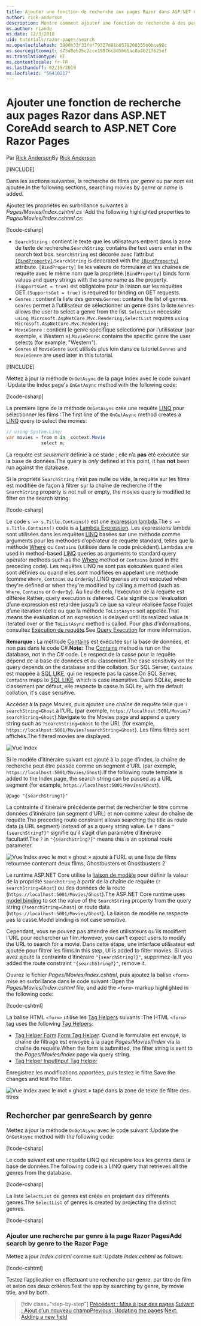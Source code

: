 ```yaml
---
title: Ajouter une fonction de recherche aux pages Razor dans ASP.NET Core
author: rick-anderson
description: Montre comment ajouter une fonction de recherche à des pages Razor dans ASP.NET Core MVC
ms.author: riande
ms.date: 12/3/2018
uid: tutorials/razor-pages/search
ms.openlocfilehash: 3900b33f31fef79327d01b0579208355b0bce90c
ms.sourcegitcommit: d75d8eb26c2cce19876c8d5b65ac8a4b21f625ef
ms.translationtype: HT
ms.contentlocale: fr-FR
ms.lasthandoff: 02/19/2019
ms.locfileid: "56410217"
---
```

# <a name="add-search-to-aspnet-core-razor-pages"></a><span data-ttu-id="af95c-103">Ajouter une fonction de recherche aux pages Razor dans ASP.NET Core</span><span class="sxs-lookup"><span data-stu-id="af95c-103">Add search to ASP.NET Core Razor Pages</span></span>

<span data-ttu-id="af95c-104">Par [Rick Anderson](https://twitter.com/RickAndMSFT)</span><span class="sxs-lookup"><span data-stu-id="af95c-104">By [Rick Anderson](https://twitter.com/RickAndMSFT)</span></span>

[!INCLUDE[](~/includes/rp/download.md)]

<span data-ttu-id="af95c-105">Dans les sections suivantes, la recherche de films par *genre* ou par *nom* est ajoutée.</span><span class="sxs-lookup"><span data-stu-id="af95c-105">In the following sections, searching movies by *genre* or *name* is added.</span></span>

<span data-ttu-id="af95c-106">Ajoutez les propriétés en surbrillance suivantes à *Pages/Movies/Index.cshtml.cs* :</span><span class="sxs-lookup"><span data-stu-id="af95c-106">Add the following highlighted properties to *Pages/Movies/Index.cshtml.cs*:</span></span>

[!code-csharp[](razor-pages-start/sample/RazorPagesMovie22/Pages/Movies/Index.cshtml.cs?name=snippet_newProps&highlight=11-999)]

* <span data-ttu-id="af95c-107">`SearchString` : contient le texte que les utilisateurs entrent dans la zone de texte de recherche.</span><span class="sxs-lookup"><span data-stu-id="af95c-107">`SearchString`: contains the text users enter in the search text box.</span></span> <span data-ttu-id="af95c-108">`SearchString` est décorée avec l’attribut [`[BindProperty]`](/dotnet/api/microsoft.aspnetcore.mvc.bindpropertyattribute).</span><span class="sxs-lookup"><span data-stu-id="af95c-108">`SearchString` is decorated with the [`[BindProperty]`](/dotnet/api/microsoft.aspnetcore.mvc.bindpropertyattribute) attribute.</span></span> <span data-ttu-id="af95c-109">`[BindProperty]` lie les valeurs de formulaire et les chaînes de requête avec le même nom que la propriété.</span><span class="sxs-lookup"><span data-stu-id="af95c-109">`[BindProperty]` binds form values and query strings with the same name as the property.</span></span> <span data-ttu-id="af95c-110">`(SupportsGet = true)` est obligatoire pour la liaison sur les requêtes GET.</span><span class="sxs-lookup"><span data-stu-id="af95c-110">`(SupportsGet = true)` is required for binding on GET requests.</span></span>
* <span data-ttu-id="af95c-111">`Genres` : contient la liste des genres.</span><span class="sxs-lookup"><span data-stu-id="af95c-111">`Genres`: contains the list of genres.</span></span> <span data-ttu-id="af95c-112">`Genres` permet à l’utilisateur de sélectionner un genre dans la liste.</span><span class="sxs-lookup"><span data-stu-id="af95c-112">`Genres` allows the user to select a genre from the list.</span></span> <span data-ttu-id="af95c-113">`SelectList` nécessite `using Microsoft.AspNetCore.Mvc.Rendering;`</span><span class="sxs-lookup"><span data-stu-id="af95c-113">`SelectList` requires `using Microsoft.AspNetCore.Mvc.Rendering;`</span></span>
* <span data-ttu-id="af95c-114">`MovieGenre` : contient le genre spécifique sélectionné par l’utilisateur (par exemple, « Western »).</span><span class="sxs-lookup"><span data-stu-id="af95c-114">`MovieGenre`: contains the specific genre the user selects (for example, "Western").</span></span>
* <span data-ttu-id="af95c-115">`Genres` et `MovieGenre` sont utilisés plus loin dans ce tutoriel.</span><span class="sxs-lookup"><span data-stu-id="af95c-115">`Genres` and `MovieGenre` are used later in this tutorial.</span></span>

[!INCLUDE[](~/includes/bind-get.md)]

<span data-ttu-id="af95c-116">Mettez à jour la méthode `OnGetAsync` de la page Index avec le code suivant :</span><span class="sxs-lookup"><span data-stu-id="af95c-116">Update the Index page's `OnGetAsync` method with the following code:</span></span>

[!code-csharp[](razor-pages-start/sample/RazorPagesMovie22/Pages/Movies/Index.cshtml.cs?name=snippet_1stSearch)]

<span data-ttu-id="af95c-117">La première ligne de la méthode `OnGetAsync` crée une requête [LINQ](/dotnet/csharp/programming-guide/concepts/linq/) pour sélectionner les films :</span><span class="sxs-lookup"><span data-stu-id="af95c-117">The first line of the `OnGetAsync` method creates a [LINQ](/dotnet/csharp/programming-guide/concepts/linq/) query to select the movies:</span></span>

```csharp
// using System.Linq;
var movies = from m in _context.Movie
             select m;
```

<span data-ttu-id="af95c-118">La requête est *seulement* définie à ce stade ; elle n’a **pas** été exécutée sur la base de données.</span><span class="sxs-lookup"><span data-stu-id="af95c-118">The query is *only* defined at this point, it has **not** been run against the database.</span></span>

<span data-ttu-id="af95c-119">Si la propriété `SearchString` n’est pas nulle ou vide, la requête sur les films est modifiée de façon à filtrer sur la chaîne de recherche :</span><span class="sxs-lookup"><span data-stu-id="af95c-119">If the `SearchString` property is not null or empty, the movies query is modified to filter on the search string:</span></span>

[!code-csharp[](razor-pages-start/sample/RazorPagesMovie22/Pages/Movies/Index.cshtml.cs?name=snippet_SearchNull)]

<span data-ttu-id="af95c-120">Le code `s => s.Title.Contains()` est une [expression lambda](/dotnet/csharp/programming-guide/statements-expressions-operators/lambda-expressions).</span><span class="sxs-lookup"><span data-stu-id="af95c-120">The `s => s.Title.Contains()` code is a [Lambda Expression](/dotnet/csharp/programming-guide/statements-expressions-operators/lambda-expressions).</span></span> <span data-ttu-id="af95c-121">Les expressions lambda sont utilisées dans les requêtes [LINQ](/dotnet/csharp/programming-guide/concepts/linq/) basées sur une méthode comme arguments pour les méthodes d’opérateur de requête standard, telles que la méthode [Where](/dotnet/csharp/programming-guide/concepts/linq/query-syntax-and-method-syntax-in-linq) ou `Contains` (utilisée dans le code précédent).</span><span class="sxs-lookup"><span data-stu-id="af95c-121">Lambdas are used in method-based [LINQ](/dotnet/csharp/programming-guide/concepts/linq/) queries as arguments to standard query operator methods such as the [Where](/dotnet/csharp/programming-guide/concepts/linq/query-syntax-and-method-syntax-in-linq) method or `Contains` (used in the preceding code).</span></span> <span data-ttu-id="af95c-122">Les requêtes LINQ ne sont pas exécutées quand elles sont définies ou quand elles sont modifiées en appelant une méthode (comme `Where`, `Contains` ou `OrderBy`).</span><span class="sxs-lookup"><span data-stu-id="af95c-122">LINQ queries are not executed when they're defined or when they're modified by calling a method (such as `Where`, `Contains`  or `OrderBy`).</span></span> <span data-ttu-id="af95c-123">Au lieu de cela, l’exécution de la requête est différée.</span><span class="sxs-lookup"><span data-stu-id="af95c-123">Rather, query execution is deferred.</span></span> <span data-ttu-id="af95c-124">Cela signifie que l’évaluation d’une expression est retardée jusqu’à ce que sa valeur réalisée fasse l’objet d’une itération réelle ou que la méthode `ToListAsync` soit appelée.</span><span class="sxs-lookup"><span data-stu-id="af95c-124">That means the evaluation of an expression is delayed until its realized value is iterated over or the `ToListAsync` method is called.</span></span> <span data-ttu-id="af95c-125">Pour plus d’informations, consultez [Exécution de requête](/dotnet/framework/data/adonet/ef/language-reference/query-execution).</span><span class="sxs-lookup"><span data-stu-id="af95c-125">See [Query Execution](/dotnet/framework/data/adonet/ef/language-reference/query-execution) for more information.</span></span>

<span data-ttu-id="af95c-126">**Remarque :** La méthode [Contains](/dotnet/api/system.data.objects.dataclasses.entitycollection-1.contains) est exécutée sur la base de données, et non pas dans le code C#.</span><span class="sxs-lookup"><span data-stu-id="af95c-126">**Note:** The [Contains](/dotnet/api/system.data.objects.dataclasses.entitycollection-1.contains) method is run on the database, not in the C# code.</span></span> <span data-ttu-id="af95c-127">Le respect de la casse pour la requête dépend de la base de données et du classement.</span><span class="sxs-lookup"><span data-stu-id="af95c-127">The case sensitivity on the query depends on the database and the collation.</span></span> <span data-ttu-id="af95c-128">Sur SQL Server, `Contains` est mappée à [SQL LIKE](/sql/t-sql/language-elements/like-transact-sql), qui ne respecte pas la casse.</span><span class="sxs-lookup"><span data-stu-id="af95c-128">On SQL Server, `Contains` maps to [SQL LIKE](/sql/t-sql/language-elements/like-transact-sql), which is case insensitive.</span></span> <span data-ttu-id="af95c-129">Dans SQLite, avec le classement par défaut, elle respecte la casse.</span><span class="sxs-lookup"><span data-stu-id="af95c-129">In SQLite, with the default collation, it's case sensitive.</span></span>

<span data-ttu-id="af95c-130">Accédez à la page Movies, puis ajoutez une chaîne de requête telle que `?searchString=Ghost` à l’URL (par exemple, `https://localhost:5001/Movies?searchString=Ghost`).</span><span class="sxs-lookup"><span data-stu-id="af95c-130">Navigate to the Movies page and append a query string such as `?searchString=Ghost` to the URL (for example, `https://localhost:5001/Movies?searchString=Ghost`).</span></span> <span data-ttu-id="af95c-131">Les films filtrés sont affichés.</span><span class="sxs-lookup"><span data-stu-id="af95c-131">The filtered movies are displayed.</span></span>

![Vue Index](search/_static/ghost.png)

<span data-ttu-id="af95c-133">Si le modèle d’itinéraire suivant est ajouté à la page d’index, la chaîne de recherche peut être passée comme un segment d’URL (par exemple, `https://localhost:5001/Movies/Ghost`).</span><span class="sxs-lookup"><span data-stu-id="af95c-133">If the following route template is added to the Index page, the search string can be passed as a URL segment (for example, `https://localhost:5001/Movies/Ghost`).</span></span>

```cshtml
@page "{searchString?}"
```

<span data-ttu-id="af95c-134">La contrainte d’itinéraire précédente permet de rechercher le titre comme données d’itinéraire (un segment d’URL) et non comme valeur de chaîne de requête.</span><span class="sxs-lookup"><span data-stu-id="af95c-134">The preceding route constraint allows searching the title as route data (a URL segment) instead of as a query string value.</span></span>  <span data-ttu-id="af95c-135">Le `?` dans `"{searchString?}"` signifie qu’il s’agit d’un paramètre d’itinéraire facultatif.</span><span class="sxs-lookup"><span data-stu-id="af95c-135">The `?` in `"{searchString?}"` means this is an optional route parameter.</span></span>

![Vue Index avec le mot « ghost » ajouté à l’URL et une liste de films retournée contenant deux films, Ghostbusters et Ghostbusters 2](search/_static/g2.png)

<span data-ttu-id="af95c-137">Le runtime ASP.NET Core utilise la [liaison de modèle](xref:mvc/models/model-binding) pour définir la valeur de la propriété `SearchString` à partir de la chaîne de requête (`?searchString=Ghost`) ou des données de la route (`https://localhost:5001/Movies/Ghost`).</span><span class="sxs-lookup"><span data-stu-id="af95c-137">The ASP.NET Core runtime uses [model binding](xref:mvc/models/model-binding) to set the value of the `SearchString` property from the query string (`?searchString=Ghost`) or route data (`https://localhost:5001/Movies/Ghost`).</span></span> <span data-ttu-id="af95c-138">La liaison de modèle ne respecte pas la casse.</span><span class="sxs-lookup"><span data-stu-id="af95c-138">Model binding is not case sensitive.</span></span>

<span data-ttu-id="af95c-139">Cependant, vous ne pouvez pas attendre des utilisateurs qu’ils modifient l’URL pour rechercher un film.</span><span class="sxs-lookup"><span data-stu-id="af95c-139">However, you can't expect users to modify the URL to search for a movie.</span></span> <span data-ttu-id="af95c-140">Dans cette étape, une interface utilisateur est ajoutée pour filtrer les films.</span><span class="sxs-lookup"><span data-stu-id="af95c-140">In this step, UI is added to filter movies.</span></span> <span data-ttu-id="af95c-141">Si vous avez ajouté la contrainte d’itinéraire `"{searchString?}"`, supprimez-la.</span><span class="sxs-lookup"><span data-stu-id="af95c-141">If you added the route constraint `"{searchString?}"`, remove it.</span></span>

<span data-ttu-id="af95c-142">Ouvrez le fichier *Pages/Movies/Index.cshtml*, puis ajoutez la balise `<form>` mise en surbrillance dans le code suivant :</span><span class="sxs-lookup"><span data-stu-id="af95c-142">Open the *Pages/Movies/Index.cshtml* file, and add the `<form>` markup highlighted in the following code:</span></span>

[!code-cshtml[](razor-pages-start/sample/RazorPagesMovie22/Pages/Movies/Index2.cshtml?highlight=14-19&range=1-22)]

<span data-ttu-id="af95c-143">La balise HTML `<form>` utilise les [Tag Helpers](xref:mvc/views/tag-helpers/intro) suivants :</span><span class="sxs-lookup"><span data-stu-id="af95c-143">The HTML `<form>` tag uses the following [Tag Helpers](xref:mvc/views/tag-helpers/intro):</span></span>

* <span data-ttu-id="af95c-144">[Tag Helper Form](xref:mvc/views/working-with-forms#the-form-tag-helper).</span><span class="sxs-lookup"><span data-stu-id="af95c-144">[Form Tag Helper](xref:mvc/views/working-with-forms#the-form-tag-helper).</span></span> <span data-ttu-id="af95c-145">Quand le formulaire est envoyé, la chaîne de filtrage est envoyée à la page *Pages/Movies/Index* via la chaîne de requête.</span><span class="sxs-lookup"><span data-stu-id="af95c-145">When the form is submitted, the filter string is sent to the *Pages/Movies/Index* page via query string.</span></span>
* [<span data-ttu-id="af95c-146">Tag Helper Input</span><span class="sxs-lookup"><span data-stu-id="af95c-146">Input Tag Helper</span></span>](xref:mvc/views/working-with-forms#the-input-tag-helper)

<span data-ttu-id="af95c-147">Enregistrez les modifications apportées, puis testez le filtre.</span><span class="sxs-lookup"><span data-stu-id="af95c-147">Save the changes and test the filter.</span></span>

![Vue Index avec le mot « ghost » tapé dans la zone de texte de filtre des titres](search/_static/filter.png)

## <a name="search-by-genre"></a><span data-ttu-id="af95c-149">Rechercher par genre</span><span class="sxs-lookup"><span data-stu-id="af95c-149">Search by genre</span></span>

<span data-ttu-id="af95c-150">Mettez à jour la méthode `OnGetAsync` avec le code suivant :</span><span class="sxs-lookup"><span data-stu-id="af95c-150">Update the `OnGetAsync` method with the following code:</span></span>

[!code-csharp[](razor-pages-start/sample/RazorPagesMovie22/Pages/Movies/Index.cshtml.cs?name=snippet_SearchGenre)]

<span data-ttu-id="af95c-151">Le code suivant est une requête LINQ qui récupère tous les genres dans la base de données.</span><span class="sxs-lookup"><span data-stu-id="af95c-151">The following code is a LINQ query that retrieves all the genres from the database.</span></span>

[!code-csharp[](razor-pages-start/sample/RazorPagesMovie22/Pages/Movies/Index.cshtml.cs?name=snippet_LINQ)]

<span data-ttu-id="af95c-152">La liste `SelectList` de genres est créée en projetant des différents genres.</span><span class="sxs-lookup"><span data-stu-id="af95c-152">The `SelectList` of genres is created by projecting the distinct genres.</span></span>

[!code-csharp[](razor-pages-start/sample/RazorPagesMovie22/Pages/Movies/Index.cshtml.cs?name=snippet_SelectList)]

### <a name="add-search-by-genre-to-the-razor-page"></a><span data-ttu-id="af95c-153">Ajouter une recherche par genre à la page Razor Pages</span><span class="sxs-lookup"><span data-stu-id="af95c-153">Add search by genre to the Razor Page</span></span>

<span data-ttu-id="af95c-154">Mettez à jour *Index.cshtml* comme suit :</span><span class="sxs-lookup"><span data-stu-id="af95c-154">Update *Index.cshtml* as follows:</span></span>

[!code-cshtml[](razor-pages-start/sample/RazorPagesMovie22/Pages/Movies/IndexFormGenreNoRating.cshtml?highlight=16-18&range=1-26)]

<span data-ttu-id="af95c-155">Testez l’application en effectuant une recherche par genre, par titre de film et selon ces deux critères.</span><span class="sxs-lookup"><span data-stu-id="af95c-155">Test the app by searching by genre, by movie title, and by both.</span></span>

> [!div class="step-by-step"]
> <span data-ttu-id="af95c-156">[Précédent : Mise à jour des pages](xref:tutorials/razor-pages/da1)
> [Suivant : Ajout d’un nouveau champ](xref:tutorials/razor-pages/new-field)</span><span class="sxs-lookup"><span data-stu-id="af95c-156">[Previous: Updating the pages](xref:tutorials/razor-pages/da1)
[Next: Adding a new field](xref:tutorials/razor-pages/new-field)</span></span>
